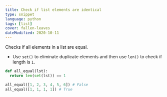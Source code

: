 ```yaml
---
title: Check if list elements are identical
type: snippet
language: python
tags: [list]
cover: fallen-leaves
dateModified: 2020-10-11
---
```


Checks if all elements in a list are equal.

- Use `set()` to eliminate duplicate elements and then use `len()` to check if length is `1`.

```py
def all_equal(lst):
  return len(set(lst)) == 1

all_equal([1, 2, 3, 4, 5, 6]) # False
all_equal([1, 1, 1, 1]) # True
```
